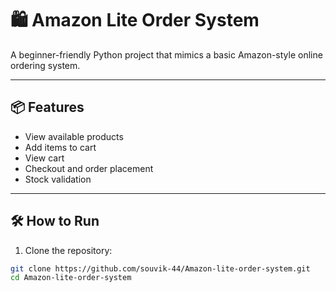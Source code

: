 # 🛍️ Amazon Lite Order System

A beginner-friendly Python project that mimics a basic Amazon-style online ordering system.

---

## 📦 Features

- View available products
- Add items to cart
- View cart
- Checkout and order placement
- Stock validation

---

## 🛠️ How to Run

1. Clone the repository:

```bash
git clone https://github.com/souvik-44/Amazon-lite-order-system.git
cd Amazon-lite-order-system

